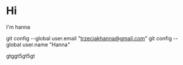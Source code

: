 # Hi
I'm hanna

  git config --global user.email "trzeciakhanna@gmail.com"
  git config --global user.name "Hanna"


gtggt5gt5gt